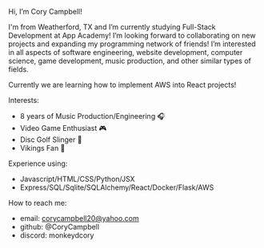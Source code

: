 Hi, I’m Cory Campbell! 

  I'm from Weatherford, TX and I’m currently studying Full-Stack Development at App Academy! 
I’m looking forward to collaborating on new projects and expanding my programming network of friends!
I’m interested in all aspects of software engineering, website development, 
computer science, game development, music production, and other similar types of fields.
  
Currently we are learning how to implement AWS into React projects!

Interests:
  - 8 years of Music Production/Engineering 🎧
  - Video Game Enthusiast 🎮
  - Disc Golf Slinger 🌳
  - Vikings Fan 🏈

Experience using:
  - Javascript/HTML/CSS/Python/JSX
  - Express/SQL/Sqlite/SQLAlchemy/React/Docker/Flask/AWS

How to reach me:
  - email: corycampbell20@yahoo.com
  - github: @CoryCampbell
  - discord: monkeydcory

<!---
CoryCampbell/CoryCampbell is a ✨ special ✨ repository because its `README.md` (this file) appears on your GitHub profile.
You can click the Preview link to take a look at your changes.
--->
